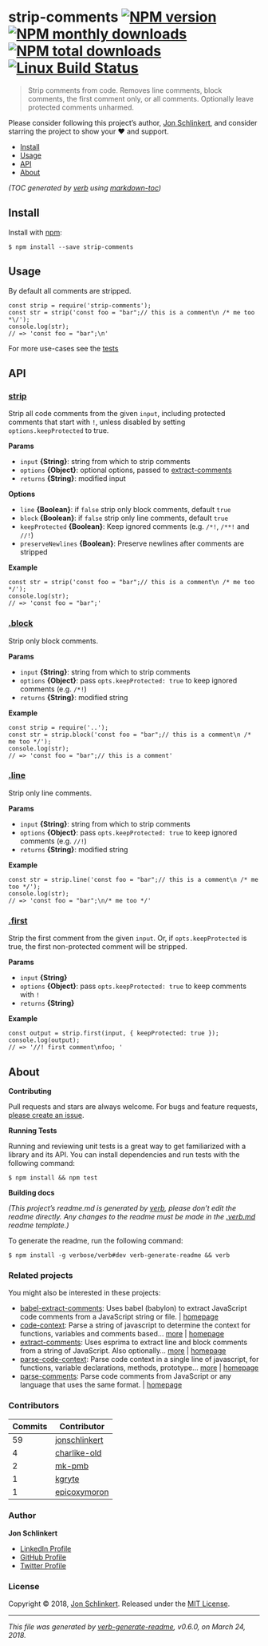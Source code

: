 strip-comments [![NPM version](https://img.shields.io/npm/v/strip-comments.svg?style=flat)](https://www.npmjs.com/package/strip-comments) [![NPM monthly downloads](https://img.shields.io/npm/dm/strip-comments.svg?style=flat)](https://npmjs.org/package/strip-comments) [![NPM total downloads](https://img.shields.io/npm/dt/strip-comments.svg?style=flat)](https://npmjs.org/package/strip-comments) [![Linux Build Status](https://img.shields.io/travis/jonschlinkert/strip-comments.svg?style=flat&label=Travis)](https://travis-ci.org/jonschlinkert/strip-comments)
===============================================================================================================================================================================================================================================================================================================================================================================================================================================================================================================================================================================

> Strip comments from code. Removes line comments, block comments, the first comment only, or all comments. Optionally leave protected comments unharmed.

Please consider following this project’s author, [Jon Schlinkert](https://github.com/jonschlinkert), and consider starring the project to show your :heart: and support.

-   [Install](#install)
-   [Usage](#usage)
-   [API](#api)
-   [About](#about)

*(TOC generated by [verb](https://github.com/verbose/verb) using [markdown-toc](https://github.com/jonschlinkert/markdown-toc))*

Install
-------

Install with [npm](https://www.npmjs.com/):

    $ npm install --save strip-comments

Usage
-----

By default all comments are stripped.

    const strip = require('strip-comments');
    const str = strip('const foo = "bar";// this is a comment\n /* me too *\/');
    console.log(str);
    // => 'const foo = "bar";\n'

For more use-cases see the [tests](./test/test.js)

API
---

### [strip](index.js#L34)

Strip all code comments from the given `input`, including protected comments that start with `!`, unless disabled by setting `options.keepProtected` to true.

**Params**

-   `input` **{String}**: string from which to strip comments
-   `options` **{Object}**: optional options, passed to [extract-comments](https://github.com/jonschlinkert/extract-comments)  
-   `returns` **{String}**: modified input

**Options**

-   `line` **{Boolean}**: if `false` strip only block comments, default `true`
-   `block` **{Boolean}**: if `false` strip only line comments, default `true`
-   `keepProtected` **{Boolean}**: Keep ignored comments (e.g. `/*!`, `/**!` and `//!`)
-   `preserveNewlines` **{Boolean}**: Preserve newlines after comments are stripped

**Example**

    const str = strip('const foo = "bar";// this is a comment\n /* me too */');
    console.log(str);
    // => 'const foo = "bar";'

### [.block](index.js#L54)

Strip only block comments.

**Params**

-   `input` **{String}**: string from which to strip comments
-   `options` **{Object}**: pass `opts.keepProtected: true` to keep ignored comments (e.g. `/*!`)
-   `returns` **{String}**: modified string

**Example**

    const strip = require('..');
    const str = strip.block('const foo = "bar";// this is a comment\n /* me too */');
    console.log(str);
    // => 'const foo = "bar";// this is a comment'

### [.line](index.js#L73)

Strip only line comments.

**Params**

-   `input` **{String}**: string from which to strip comments
-   `options` **{Object}**: pass `opts.keepProtected: true` to keep ignored comments (e.g. `//!`)
-   `returns` **{String}**: modified string

**Example**

    const str = strip.line('const foo = "bar";// this is a comment\n /* me too */');
    console.log(str);
    // => 'const foo = "bar";\n/* me too */'

### [.first](index.js#L93)

Strip the first comment from the given `input`. Or, if `opts.keepProtected` is true, the first non-protected comment will be stripped.

**Params**

-   `input` **{String}**
-   `options` **{Object}**: pass `opts.keepProtected: true` to keep comments with `!`
-   `returns` **{String}**

**Example**

    const output = strip.first(input, { keepProtected: true });
    console.log(output);
    // => '//! first comment\nfoo; '

About
-----

**Contributing**

Pull requests and stars are always welcome. For bugs and feature requests, [please create an issue](../../issues/new).

**Running Tests**

Running and reviewing unit tests is a great way to get familiarized with a library and its API. You can install dependencies and run tests with the following command:

    $ npm install && npm test

**Building docs**

*(This project’s readme.md is generated by [verb](https://github.com/verbose/verb-generate-readme), please don’t edit the readme directly. Any changes to the readme must be made in the [.verb.md](.verb.md) readme template.)*

To generate the readme, run the following command:

    $ npm install -g verbose/verb#dev verb-generate-readme && verb

### Related projects

You might also be interested in these projects:

-   [babel-extract-comments](https://www.npmjs.com/package/babel-extract-comments): Uses babel (babylon) to extract JavaScript code comments from a JavaScript string or file. | [homepage](https://github.com/jonschlinkert/babel-extract-comments "Uses babel (babylon) to extract JavaScript code comments from a JavaScript string or file.")
-   [code-context](https://www.npmjs.com/package/code-context): Parse a string of javascript to determine the context for functions, variables and comments based… [more](https://github.com/jonschlinkert/code-context) | [homepage](https://github.com/jonschlinkert/code-context "Parse a string of javascript to determine the context for functions, variables and comments based on the code that follows.")
-   [extract-comments](https://www.npmjs.com/package/extract-comments): Uses esprima to extract line and block comments from a string of JavaScript. Also optionally… [more](https://github.com/jonschlinkert/extract-comments) | [homepage](https://github.com/jonschlinkert/extract-comments "Uses esprima to extract line and block comments from a string of JavaScript. Also optionally parses code context (the next line of code after a comment).")
-   [parse-code-context](https://www.npmjs.com/package/parse-code-context): Parse code context in a single line of javascript, for functions, variable declarations, methods, prototype… [more](https://github.com/jonschlinkert/parse-code-context) | [homepage](https://github.com/jonschlinkert/parse-code-context "Parse code context in a single line of javascript, for functions, variable declarations, methods, prototype properties, prototype methods etc.")
-   [parse-comments](https://www.npmjs.com/package/parse-comments): Parse code comments from JavaScript or any language that uses the same format. | [homepage](https://github.com/jonschlinkert/parse-comments "Parse code comments from JavaScript or any language that uses the same format.")

### Contributors

<table><thead><tr class="header"><th><strong>Commits</strong></th><th><strong>Contributor</strong></th></tr></thead><tbody><tr class="odd"><td>59</td><td><a href="https://github.com/jonschlinkert">jonschlinkert</a></td></tr><tr class="even"><td>4</td><td><a href="https://github.com/charlike-old">charlike-old</a></td></tr><tr class="odd"><td>2</td><td><a href="https://github.com/mk-pmb">mk-pmb</a></td></tr><tr class="even"><td>1</td><td><a href="https://github.com/kgryte">kgryte</a></td></tr><tr class="odd"><td>1</td><td><a href="https://github.com/epicoxymoron">epicoxymoron</a></td></tr></tbody></table>

### Author

**Jon Schlinkert**

-   [LinkedIn Profile](https://linkedin.com/in/jonschlinkert)
-   [GitHub Profile](https://github.com/jonschlinkert)
-   [Twitter Profile](https://twitter.com/jonschlinkert)

### License

Copyright © 2018, [Jon Schlinkert](https://github.com/jonschlinkert). Released under the [MIT License](LICENSE).

------------------------------------------------------------------------

*This file was generated by [verb-generate-readme](https://github.com/verbose/verb-generate-readme), v0.6.0, on March 24, 2018.*
